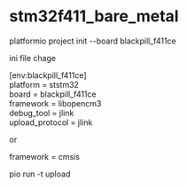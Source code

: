 # stm32f411_bare_metal


platformio project init --board blackpill_f411ce

 ini file chage

[env:blackpill_f411ce]<br/>
platform = ststm32<br/>
board = blackpill_f411ce<br/>
framework = libopencm3<br/>
debug_tool = jlink<br/>
upload_protocol = jlink<br/>


or

framework = cmsis

pio run -t upload

